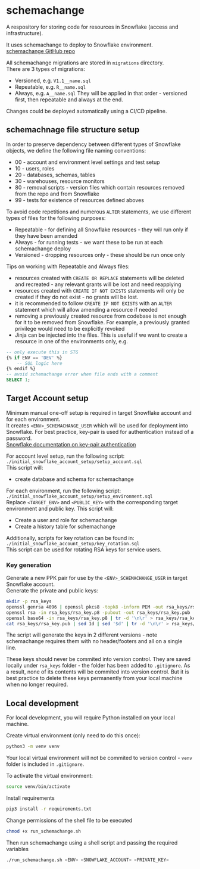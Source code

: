 # schemachange
A respository for storing code for resources in Snowflake (access and infrastructure).

It uses schemachange to deploy to Snowflake environment.  
[schemachange GitHub repo](https://github.com/Snowflake-Labs/schemachange)

All schemachange migrations are stored in `migrations` directory.  
There are 3 types of migrations:
- Versioned, e.g. `V1.1__name.sql`
- Repeatable, e.g. `R__name.sql`
- Always, e.g. `A__name.sql`
They will be applied in that order - versioned first, then repeatable and always at the end.

Changes could be deployed automatically using a CI/CD pipeline.

## schemachnage file structure setup

In order to preserve dependency between different types of Snowflake objects, we define the following file naming conventions:
- 00 - account and environment level settings and test setup
- 10 - users, roles
- 20 - databases, schemas, tables
- 30 - warehouses, resource monitors
- 80 - removal scripts - version files which contain resources removed from the repo and from Snowflake
- 99 - tests for existence of resources defined aboves

To avoid code repetitions and numerous `ALTER` statements, we use different types of files for the following purposes:
 - Repeatable - for defining all Snowflake resources - they will run only if they have been amended
 - Always - for running tests - we want these to be run at each schemachange deploy
 - Versioned - dropping resources only - these should be run once only

Tips on working with Repeatable and Always files:
- resources created with `CREATE OR REPLACE` statements will be deleted and recreated - any relevant grants will be lost and need reapplying
- resources created with `CREATE IF NOT EXISTS` statements will only be created if they do not exist - no grants will be lost. 
- it is recommended to follow `CREATE IF NOT EXISTS` with an `ALTER` statement which will allow amending a resource if needed
- removing a previously created resource from codebase is not enough for it to be removed from Snowflake. For example, a previously granted privilege would need to be explicitly revoked
- Jinja can be injected into the files. This is useful if we want to create a resource in one of the environments only, e.g.
```sql
-- only execute this in STG
{% if ENV == 'DEV' %}
    -- SQL logic here
{% endif %}
-- avoid schemachange error when file ends with a comment
SELECT 1;
```

## Target Account setup

Minimum manual one-off setup is required in target Snowflake account and for each environment.  
It creates `<ENV>_SCHEMACHANGE_USER` which will be used for deployment into Snowflake. For best practice, key-pair is used for authentication instead of a password.  
[Snowflake documentation on key-pair authentication](https://docs.snowflake.com/en/user-guide/key-pair-auth)

For account level setup, run the following script:  
`./initial_snowflake_account_setup/setup_account.sql`  
This script will:
- create database and schema for schemachange

For each environment, run the following script:   
`./initial_snowflake_account_setup/setup_environment.sql`  
Replace `<TARGET_ENV>` and `<PUBLIC_KEY>` with the corresponding target environment and public key.
This script will:
- Create a user and role for schemachange
- Create a history table for schemachange

Additionally, scripts for key rotation can be found in:
`./initial_snowflake_account_setup/key_rotation.sql`  
This script can be used for rotating RSA keys for service users.

### Key generation

Generate a new PPK pair for use by the `<ENV>_SCHEMACHANGE_USER` in target Snowflake account.  
Generate the private and public keys:  
```bash
mkdir -p rsa_keys
openssl genrsa 4096 | openssl pkcs8 -topk8 -inform PEM -out rsa_keys/rsa_key.p8 -nocrypt
openssl rsa -in rsa_keys/rsa_key.p8 -pubout -out rsa_keys/rsa_key.pub
openssl base64 -in rsa_keys/rsa_key.p8 | tr -d '\n\r' > rsa_keys/rsa_key.base64private-key
cat rsa_keys/rsa_key.pub | sed 1d | sed '$d' | tr -d '\n\r' > rsa_keys/rsa_key.snowflake-user-public-key
```
The script will generate the keys in 2 different versions - note schemachange requires them with no header/footers and all on a single line.

These keys should never be commited into version control. They are saved locally under `rsa_keys` folder - the folder has been added to `.gitignore`. As a result, none of its contents will be commited into version control. But it is best practice to delete these keys permanently from your local machine when no longer required.  

## Local development
For local development, you will require Python installed on your local machine.  

Create virtual environment (only need to do this once):
```bash
python3 -m venv venv
```
Your local virtual environment will not be commited to version control - `venv` folder is included in `.gitignore`.

To activate the virtual environment:
```bash
source venv/bin/activate
```
Install requirements
```bash
pip3 install -r requirements.txt
```
Change permissions of the shell file to be executed
```bash
chmod +x run_schemachange.sh
```

Then run schemachange using a shell script and passing the required variables
```bash
./run_schemachange.sh <ENV> <SNOWFLAKE_ACCOUNT> <PRIVATE_KEY>
```